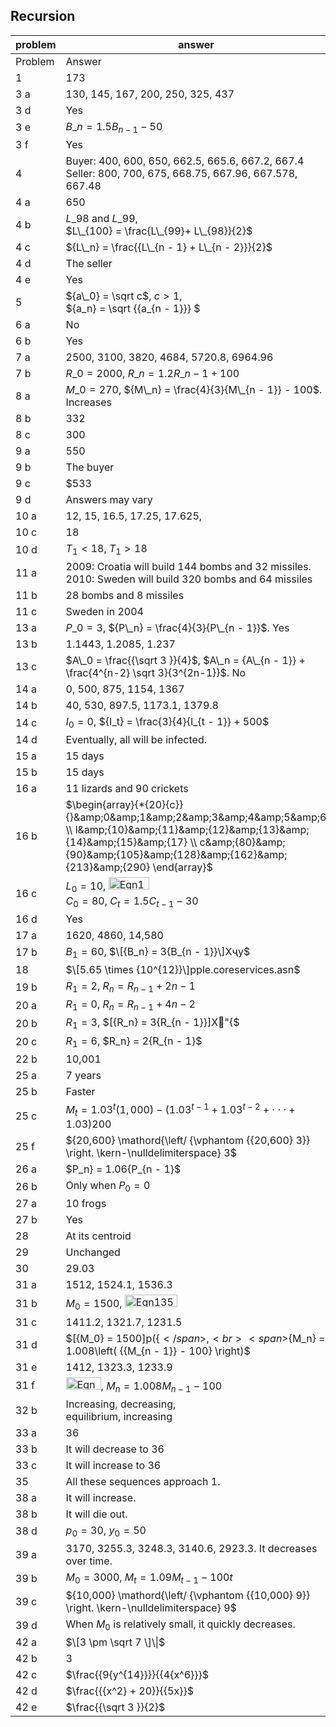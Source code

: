 
## Recursion


|problem|answer|
|-------|------|
|Problem|Answer|
|1|173|
|3 a|130, 145, 167, 200, 250, 325, 437|
|3 d|Yes|
|3 e|<span>${B\_n} = 1.5{B_{n - 1}} - 50$</span>|
|3 f|Yes|
|4|Buyer: 400, 600, 650, 662.5, 665.6, 667.2, 667.4<br> Seller: 800, 700, 675, 668.75, 667.96, 667.578, 667.48|
|4 a|650|
|4 b|<span>$L\_{98}$</span> and <span>$L\_{99}$</span>,<br> $L\_{100} = \frac{L\_{99}+ L\_{98}}{2}$|
|4 c|<span>${L\_n} = \frac{{L\_{n - 1} + L\_{n - 2}}}{2}$</span>|
|4 d|The seller|
|4 e|Yes|
|5|<span>${a\_0} = \sqrt c$</span>, <span>$c > 1$</span>, <br><span>${a\_n} = \sqrt {{a\_{n - 1}}} $</span>|
|6 a|No|
|6 b|Yes|
|7 a|2500, 3100, 3820, 4684, 5720.8, 6964.96|
|7 b|<span>${R\_0} = 2000$</span>, <span>${R\_n} = 1.2{R\_{n - 1}} + 100$</span>|
|8 a|<span>${M\_0} = 270$</span>, <span>${M\_n} = \frac{4}{3}{M\_{n - 1}} - 100$</span>. Increases|
|8 b|332|
|8 c|300|
|9 a|550|
|9 b|The buyer|
|9 c|\$533|
|9 d|Answers may vary|
|10 a|12, 15, 16.5, 17.25, 17.625,|
|10 c|18|
|10 d|<span>${T_1} < 18$</span>, <span>${T_1} > 18$</span>|
|11 a|2009: Croatia will build 144 bombs and 32 missiles.<br>2010: Sweden will build 320 bombs and 64 missiles|
|11 b|28 bombs and 8 missiles|
|11 c|Sweden in 2004|
|13 a|<span>${P\_0} = 3$</span>, <span>${P\_n} = \frac{4}{3}{P\_{n - 1}}$</span>. Yes|
|13 b|1.1443, 1.2085, 1.237|
|13 c|$A\_0 = \frac{{\sqrt 3 }}{4}$, $A\_n = {A\_{n - 1}} + \frac{4^{n-2} \sqrt 3}{3^{2n-1}}$. No|
|14 a|0, 500, 875, 1154, 1367|
|14 b|40, 530, 897.5, 1173.1, 1379.8|
|14 c|<span>${I_0} = 0$</span>, <span>${I_t} = \frac{3}{4}{I_{t - 1}} + 500$</span>|
|14 d|Eventually, all will be infected.|
|15 a|15 days|
|15 b|15 days|
|16 a|11 lizards and 90 crickets|
|16 b|<span>$\begin{array}{*{20}{c}} {}&amp;0&amp;1&amp;2&amp;3&amp;4&amp;5&amp;6 \\ l&amp;{10}&amp;{11}&amp;{12}&amp;{13}&amp;{14}&amp;{15}&amp;{17} \\ c&amp;{80}&amp;{90}&amp;{105}&amp;{128}&amp;{162}&amp;{213}&amp;{290} \end{array}$</span>|
|16 c|<span>${L_0} = 10$</span>, <img class="image" width="65" height="20" src="11-1-Answers-8-12_PRINT-web-images/Eqn116.eps" alt="Eqn116.eps"> <br><span>${C_0} = 80$</span>, <span>${C_t} = 1.5{C_{t - 1}} - 30$</span>|
|16 d|Yes|
|17 a|1620, 4860, 14,580|
|17 b|<span>${B_1} = 60$</span>, <span>$\[{B_n} = 3{B_{n - 1}}\]Xҷy$</span>|
|18|<span>$\[5.65 \times {10^{12}}\]pple.coreservices.asn$</span>|
|19 b|<span>${R_1} = 2$</span>, <span>${R_n} = {R_{n - 1}} + 2n - 1$</span>|
|20 a|<span>${R_1} = 0$</span>, <span>${R_n} = {R_{n - 1}} + 4n - 2$</span>|
|20 b|<span>${R_1} = 3$</span>, <span>$\[{R_n} = 3{R_{n - 1}}\]X"{$</span>|
|20 c|<span>${R_1} = 6$</span>, <span>$R_n} = 2{R_{n - 1}$</span>|
|22 b|10,001|
|25 a|7 years|
|25 b|Faster|
|25 c|<span>${M_t} = {1.03^t}(1,000) - ({1.03^{t - 1}} + {1.03^{t - 2}} + \cdot \cdot \cdot + 1.03)200$</span>|
|25 f|<span>${20,600} \mathord{\left/ {\vphantom {{20,600} 3}} \right. \kern-\nulldelimiterspace} 3$</span>|
|26 a|<span>$P_n} = 1.06{P_{n - 1}$</span>|
|26 b|Only when <span>${P_0} = 0$</span>|
|27 a|10 frogs|
|27 b|Yes|
|28|At its centroid|
|29|Unchanged|
|30|29.03|
|31 a|1512, 1524.1, 1536.3|
|31 b|<span>${M_0} = 1500$</span>, <img class="image" width="84" height="20" src="11-1-Answers-8-12_PRINT-web-images/Eqn135.eps" alt="Eqn135.eps">|
|31 c|1411.2, 1321.7, 1231.5|
|31 d|<span>$\[{M_0} = 1500\]p({$</span>, <br><span>${M_n} = 1.008\left( {{M_{n - 1}} - 100} \right)$</span>|
|31 e|1412, 1323.3, 1233.9|
|31 f|<img class="image" width="56" height="20" src="11-1-Answers-8-12_PRINT-web-images/Eqn138.eps" alt="Eqn138.eps">, <span>${M_n} = 1.008{M_{n - 1}} - 100$</span>|
|32 b|Increasing, decreasing, <br>equilibrium, increasing|
|33 a|36|
|33 b|It will decrease to 36|
|33 c|It will increase to 36|
|35|All these sequences approach 1.|
|38 a|It will increase.|
|38 b|It will die out.|
|38 d|<span>${p_0} = 30$</span>, <span>${y_0} = 50$</span>|
|39 a|3170, 3255.3, 3248.3, 3140.6, 2923.3. It decreases over time.|
|39 b|<span>${M_0} = 3000$</span>, <span>${M_t} = 1.09{M_{t - 1}} - 100t$</span>|
|39 c|<span>${10,000} \mathord{\left/ {\vphantom {{10,000} 9}} \right. \kern-\nulldelimiterspace} 9$</span>|
|39 d|When <span>$M_0$</span> is relatively small, it quickly decreases.|
|42 a|<span>$\[3 \pm \sqrt 7 \]\\|$</span>|
|42 b|3|
|42 c|<span>$\frac{{9{y^{14}}}}{{4{x^6}}}$</span>|
|42 d|<span>$\frac{{{x^2} + 20}}{{5x}}$</span>|
|42 e|<span>$\frac{{\sqrt 3 }}{2}$</span>|

